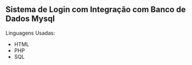<h2>Sistema de Login com Integração com Banco de Dados Mysql</h2>

Linguagens Usadas:
<ul>
  <li>HTML</li>
  <li>PHP</li>
  <li>SQL</li>
</ul>
